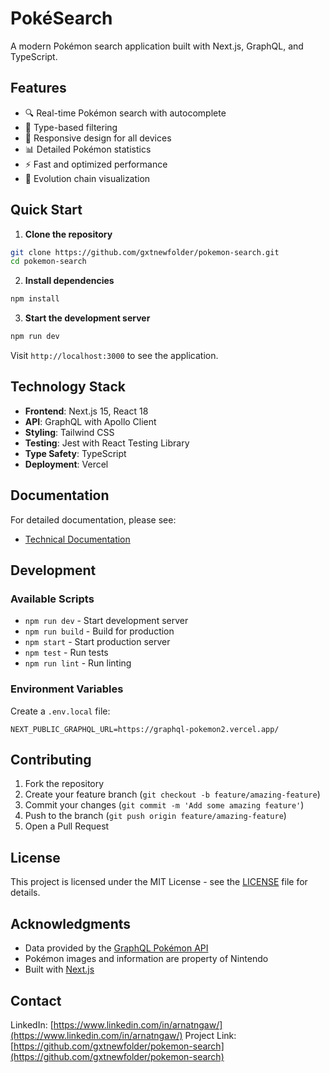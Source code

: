# PokéSearch

A modern Pokémon search application built with Next.js, GraphQL, and TypeScript.

## Features

- 🔍 Real-time Pokémon search with autocomplete
- 🎯 Type-based filtering
- 📱 Responsive design for all devices
- 📊 Detailed Pokémon statistics
- ⚡ Fast and optimized performance
- 🔄 Evolution chain visualization

## Quick Start

1. **Clone the repository**
```bash
git clone https://github.com/gxtnewfolder/pokemon-search.git
cd pokemon-search
```

2. **Install dependencies**
```bash
npm install
```

3. **Start the development server**
```bash
npm run dev
```

Visit `http://localhost:3000` to see the application.

## Technology Stack

- **Frontend**: Next.js 15, React 18
- **API**: GraphQL with Apollo Client
- **Styling**: Tailwind CSS
- **Testing**: Jest with React Testing Library
- **Type Safety**: TypeScript
- **Deployment**: Vercel

## Documentation

For detailed documentation, please see:
- [Technical Documentation](docs/technical-documentation.md)

## Development

### Available Scripts

- `npm run dev` - Start development server
- `npm run build` - Build for production
- `npm start` - Start production server
- `npm test` - Run tests
- `npm run lint` - Run linting

### Environment Variables

Create a `.env.local` file:
```env
NEXT_PUBLIC_GRAPHQL_URL=https://graphql-pokemon2.vercel.app/
```

## Contributing

1. Fork the repository
2. Create your feature branch (`git checkout -b feature/amazing-feature`)
3. Commit your changes (`git commit -m 'Add some amazing feature'`)
4. Push to the branch (`git push origin feature/amazing-feature`)
5. Open a Pull Request

## License

This project is licensed under the MIT License - see the [LICENSE](LICENSE) file for details.

## Acknowledgments

- Data provided by the [GraphQL Pokémon API](https://github.com/lucasbento/graphql-pokemon)
- Pokémon images and information are property of Nintendo
- Built with [Next.js](https://nextjs.org/)

## Contact
LinkedIn: [https://www.linkedin.com/in/arnatngaw/](https://www.linkedin.com/in/arnatngaw/)
Project Link: [https://github.com/gxtnewfolder/pokemon-search](https://github.com/gxtnewfolder/pokemon-search)

